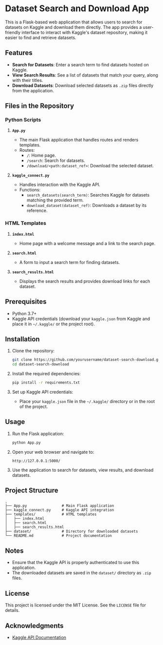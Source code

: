 # Dataset Search and Download App

This is a Flask-based web application that allows users to search for datasets on Kaggle and download them directly. The app provides a user-friendly interface to interact with Kaggle's dataset repository, making it easier to find and retrieve datasets.

## Features

- **Search for Datasets**: Enter a search term to find datasets hosted on Kaggle.
- **View Search Results**: See a list of datasets that match your query, along with their titles.
- **Download Datasets**: Download selected datasets as `.zip` files directly from the application.

## Files in the Repository

### Python Scripts

1. **`App.py`**
   - The main Flask application that handles routes and renders templates.
   - Routes:
     - `/`: Home page.
     - `/search`: Search for datasets.
     - `/download/<path:dataset_ref>`: Download the selected dataset.

2. **`kaggle_connect.py`**
   - Handles interaction with the Kaggle API.
   - Functions:
     - `search_datasets(search_term)`: Searches Kaggle for datasets matching the provided term.
     - `download_dataset(dataset_ref)`: Downloads a dataset by its reference.

### HTML Templates

1. **`index.html`**
   - Home page with a welcome message and a link to the search page.

2. **`search.html`**
   - A form to input a search term for finding datasets.

3. **`search_results.html`**
   - Displays the search results and provides download links for each dataset.

## Prerequisites

- Python 3.7+
- Kaggle API credentials (download your `kaggle.json` from Kaggle and place it in `~/.kaggle/` or the project root).

## Installation

1. Clone the repository:
   ```bash
   git clone https://github.com/yourusername/dataset-search-download.git
   cd dataset-search-download
   ```

2. Install the required dependencies:
   ```bash
   pip install -r requirements.txt
   ```

3. Set up Kaggle API credentials:
   - Place your `kaggle.json` file in the `~/.kaggle/` directory or in the root of the project.

## Usage

1. Run the Flask application:
   ```bash
   python App.py
   ```

2. Open your web browser and navigate to:
   ```
   http://127.0.0.1:5000/
   ```

3. Use the application to search for datasets, view results, and download datasets.

## Project Structure

```
.
├── App.py                # Main Flask application
├── kaggle_connect.py     # Kaggle API integration
├── templates/            # HTML templates
│   ├── index.html
│   ├── search.html
│   ├── search_results.html
├── dataset/              # Directory for downloaded datasets
└── README.md             # Project documentation
```

## Notes

- Ensure that the Kaggle API is properly authenticated to use this application.
- The downloaded datasets are saved in the `dataset/` directory as `.zip` files.

## License

This project is licensed under the MIT License. See the `LICENSE` file for details.

## Acknowledgments

- [Kaggle API Documentation](https://github.com/Kaggle/kaggle-api)
